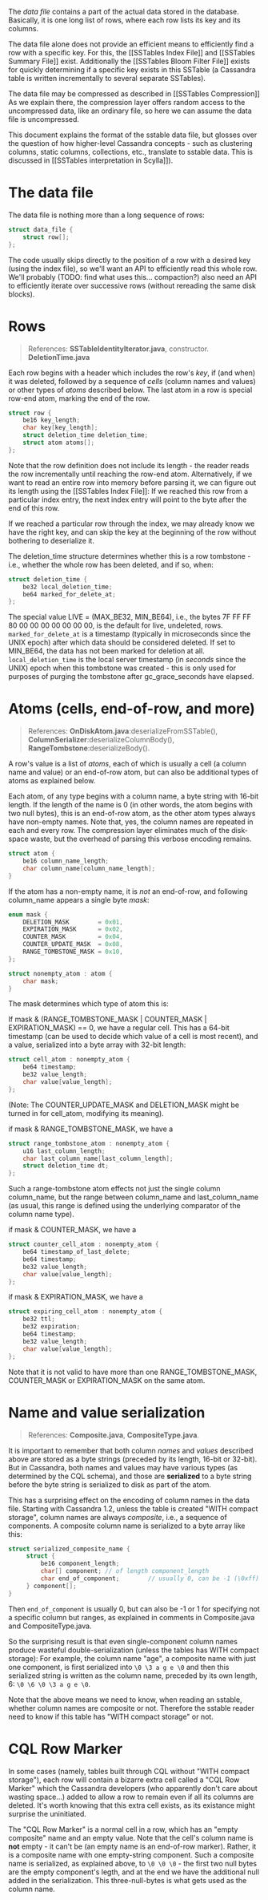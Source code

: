 The _data file_ contains a part of the actual data stored in the database. Basically, it is one long list of rows, where each row lists its key and its columns.

The data file alone does not provide an efficient means to efficiently find a row with a specific key. For this, the [[SSTables Index File]] and [[SSTables Summary File]] exist. Additionally the [[SSTables Bloom Filter File]] exists for quickly determining if a specific key exists in this SSTable (a Cassandra table is written incrementally to several separate SSTables).

The data file may be compressed as described in [[SSTables Compression]] As we explain there, the compression layer offers random access to the uncompressed data, like an ordinary file, so here we can assume the data file is uncompressed.

This document explains the format of the sstable data file, but glosses over the question of how higher-level Cassandra concepts - such as clustering columns, static columns, collections, etc., translate to sstable data. This is discussed in [[SSTables interpretation in Scylla]]).

# The data file
The data file is nothing more than a long sequence of rows:

```c++
struct data_file {
    struct row[];
};
```

The code usually skips directly to the position of a row with a desired key (using the index file), so we'll want an API to efficiently read this whole row. We'll probably (TODO: find what uses this... compaction?) also need an API to efficiently iterate over successive rows (without rereading the same disk blocks).

# Rows
> References:
> **SSTableIdentityIterator.java**, constructor.
> **DeletionTime.java**

Each row begins with a header which includes the row's _key_, if (and when) it was deleted, followed by a sequence of _cells_ (column names and values) or other types of _atoms_ described below. The last atom in a row is special row-end atom, marking the end of the row.

```c++
struct row {
    be16 key_length;
    char key[key_length];
    struct deletion_time deletion_time;
    struct atom atoms[];
};
```

Note that the row definition does not include its length - the reader reads the row incrementally until reaching the row-end atom. Alternatively, if we want to read an entire row into memory before parsing it, we can figure out its length using the [[SSTables Index File]]: If we reached this row from a particular index entry, the next index entry will point to the byte after the end of this row.

If we reached a particular row through the index, we may already know we have the right key, and can skip the key at the beginning of the row without bothering to deserialize it.

The deletion_time structure determines whether this is a row tombstone - i.e., whether the whole row has been deleted, and if so, when:
```c
struct deletion_time {
    be32 local_deletion_time;
    be64 marked_for_delete_at;
};
```
The special value LIVE = (MAX_BE32, MIN_BE64), i.e., the bytes 7F FF FF 80 00 00 00 00 00 00 00, is the default for live, undeleted, rows.
`marked_for_delete_at` is a timestamp (typically in microseconds since the UNIX epoch) after which data should be considered deleted. If set to MIN_BE64, the data has not been marked for deletion at all. `local_deletion_time` is the local server timestamp (in _seconds_ since the UNIX) epoch when this tombstone was created - this is only used for purposes of purging the tombstone after gc_grace_seconds have elapsed.

# Atoms (cells, end-of-row, and more)

> References: **OnDiskAtom.java**:deserializeFromSSTable(), **ColumnSerializer**:deserializeColumnBody(), **RangeTombstone**:deserializeBody().

A row's value is a list of _atoms_, each of which is usually a cell (a column name and value) or an end-of-row atom, but can also be additional types of atoms as explained below.

Each atom, of any type begins with a column name, a byte string with 16-bit length. If the length of the name is 0 (in other words, the atom begins with two null bytes), this is an end-of-row atom, as the other atom types always have non-empty names. Note that, yes, the column names are repeated in each and every row. The compression layer eliminates much of the disk-space waste, but the overhead of parsing this verbose encoding remains.

```c++
struct atom {
    be16 column_name_length;
    char column_name[column_name_length];
}
```

If the atom has a non-empty name, it is  _not_ an end-of-row, and following column_name appears a single byte _mask_:

```c++
enum mask {
    DELETION_MASK        = 0x01,
    EXPIRATION_MASK      = 0x02,
    COUNTER_MASK         = 0x04,
    COUNTER_UPDATE_MASK  = 0x08,
    RANGE_TOMBSTONE_MASK = 0x10,
};

struct nonempty_atom : atom {
    char mask;
}
```

The mask determines which type of atom this is:

If mask & (RANGE_TOMBSTONE_MASK | COUNTER_MASK | EXPIRATION_MASK) == 0, we have a regular cell. This has a 64-bit timestamp (can be used to decide which value of a cell is most recent), and a value, serialized into a byte array with 32-bit length:

```C++
struct cell_atom : nonempty_atom {
    be64 timestamp;
    be32 value_length;
    char value[value_length]; 
};
```

(Note: The COUNTER_UPDATE_MASK and DELETION_MASK might be turned in for cell_atom, modifying its meaning).

if mask & RANGE_TOMBSTONE_MASK, we have a

```C++
struct range_tombstone_atom : nonempty_atom {
    u16 last_column_length;
    char last_column_name[last_column_length];
    struct deletion_time dt;
};
```

Such a range-tombstone atom effects not just the single column column_name, but the range between column_name and last_column_name (as usual, this range is defined using the underlying comparator of the column name type).

if mask & COUNTER_MASK, we have a

```C++
struct counter_cell_atom : nonempty_atom {
    be64 timestamp_of_last_delete;
    be64 timestamp;
    be32 value_length;
    char value[value_length];
};
```

if mask & EXPIRATION_MASK, we have a

```C++
struct expiring_cell_atom : nonempty_atom {
    be32 ttl;
    be32 expiration;
    be64 timestamp;
    be32 value_length;
    char value[value_length];    
};
```

Note that it is not valid to have more than one RANGE_TOMBSTONE_MASK, COUNTER_MASK or EXPIRATION_MASK on the same atom.


# Name and value serialization

> References: **Composite.java**, **CompositeType.java**.

It is important to remember that both column _names_ and _values_ described above are stored as a byte strings (preceded by its length, 16-bit or 32-bit). But in Cassandra, both names and values may have various types (as determined by the CQL schema), and those are **serialized** to a byte string before the byte string is serialized to disk as part of the atom.

This has a surprising effect on the encoding of column names in the data file. Starting with Cassandra 1.2, unless the table is created "WITH compact storage", column names are always _composite_, i.e., a sequence of components. A composite column name is serialized to a byte array like this:

```c++
struct serialized_composite_name {
     struct {
         be16 component_length;
         char[] component; // of length component_length
         char end_of_component;        // usually 0, can be -1 (\0xff) or 1 (\0x01) - see below.
     } component[];
}
```

Then `end_of_component` is usually 0, but can also be -1 or 1 for specifying not a specific column but ranges, as explained in comments in Composite.java and CompositeType.java.

So the surprising result is that even single-component column names produce wasteful double-serialization (unless the tables has WITH compact storage): For example, the column name "age", a composite name with just one component, is first serialized into `\0 \3 a g e \0` and then this serialized string is written as the column name, preceded by its own length, 6: `\0 \6 \0 \3 a g e \0`.

Note that the above means we need to know, when reading an sstable, whether column names are composite or not. Therefore the sstable reader need to know if this table has "WITH compact storage" or not.

# CQL Row Marker
In some cases (namely, tables built through CQL without "WITH compact storage"), each row will contain a bizarre extra cell called a "CQL Row Marker" which the Cassandra developers (who apparently don't care about wasting space...) added to allow a row to remain even if all its columns are deleted. It's worth knowing that this extra cell exists, as its existance might surprise the uninitiated.

The "CQL Row Marker" is a normal cell in a row, which has an "empty composite" name and an empty value. Note that the cell's column name is **not** empty - it can't be (an empty name is an end-of-row marker). Rather, it is a composite name with one empty-string component. Such a composite name is serialized, as explained above, to `\0 \0 \0` - the first two null bytes are the empty component's legth, and at the end we have the additional null added in the serialization. This three-null-bytes is what gets used as the column name.
